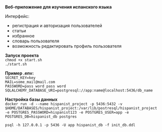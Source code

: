 **Веб-приложение для изучения испанского языка**

Интерфейс:
- регистрация и авторизация пользователей
- статьи
- избранное
- словарь пользователя
- возможность редактировать профиль пользователя


**Запуск проекта** \
`chmod +x start.sh` \
`./start.sh `

**Пример .env:** \
`SECRET_KEY=key`  \
`MAIL=some_mail@mail.com` \
`PASSWORD=pass word pass word` \
`SQLALCHEMY_DATABASE_URI=postgresql://app:name@localhost:5436/db_name`

**Настройка базы данных** \
`docker run -d --name hispanist_project -p 5436:5432
 -v $HOME/DATABASES/hispanist_project:/var/lib/postresql/hispanist_project
 -e POSTGRES_PASSWORD=hispanist123
 -e POSTGRES_USER=app
 -e POSTGRES_DB=hispanist_db
 postgres`


`psql -h 127.0.0.1 -p 5436 -U app hispanist_db -f init_db.ddl
`
